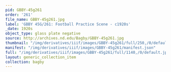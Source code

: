 ```yaml
---
pid: GBBY-45g261
order: '261'
file_name: GBBY-45g261.jpg
label: 'GBBY 45G/261: Football Practice Scene - c1920s'
_date: 1920s
object_type: glass plate negative
source: http://archives.nd.edu/Bagby/GBBY-45g261.jpg
thumbnail: "/img/derivatives/iiif/images/GBBY-45g261/full/250,/0/default.jpg"
manifest: "/img/derivatives/iiif/images/GBBY-45g261/manifest.json"
full: "/img/derivatives/iiif/images/GBBY-45g261/full/1140,/0/default.jpg"
layout: generic_collection_item
collection: bagby
---
```

